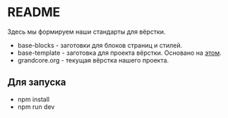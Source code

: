 # README

Здесь мы формируем наши стандарты для вёрстки.

- base-blocks - заготовки для блоков страниц и стилей.
- base-template - заготовка для проекта вёрстки. Основано на [этом](https://github.com/Harrix/static-site-webpack-habr).
- grandcore.org - текущая вёрстка нашего проекта.

## Для запуска
- npm install
- npm run dev
